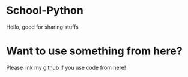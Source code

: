 # School-Python
Hello, good for sharing stuffs

# Want to use something from here?
Please link my github if you use code from here!
